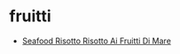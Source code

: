# fruitti

 * [Seafood Risotto Risotto Ai Fruitti Di Mare](index/s/seafood-risotto-risotto-ai-fruitti-di-mare-51112620.json)
